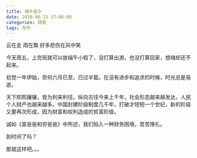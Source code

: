 ```yaml
---
title: 端午前夕
date: 2018-06-15 17:06:09
categories: 随笔
tags: 写作
---
```


云在走 雨在飘 好多悲伤在风中笑

<!-- more -->

今天周五，上完班就可以放端午小假了，没打算出游，也没打算回家，想嗨却还不起来。

初觉一年伊始，奈何六月已至，已过半载。在没有进步和追求的时候，时光总是易逝。

天下熙熙攘攘，皆为利来利往。纵向古往今来上千年，社会形态越来越发达，人民个人财产也越来越多。中国封建阶级制度几千年，打破才短短一个世纪，新的阶级又要再次形成，因为财富和权利造成的贫富阶级。

诚如《富爸爸和穷爸爸》中所述，我们陷入一种财务困境，苦苦挣扎。

到时间了吗？

那就这样吧。。。
